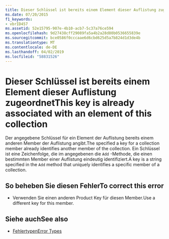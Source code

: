 ```yaml
---
title: Dieser Schlüssel ist bereits einem Element dieser Auflistung zugeordnet
ms.date: 07/20/2015
f1_keywords:
- vbrID457
ms.assetid: 52e15795-907e-4b10-acb7-5c37a76ce594
ms.openlocfilehash: 9d27438cff29089fa5a4b2a28d80b0536655839e
ms.sourcegitcommit: bce0586f0cccaae6d6cbd625d5a7b824d1d3de4b
ms.translationtype: MT
ms.contentlocale: de-DE
ms.lasthandoff: 04/02/2019
ms.locfileid: "58831526"
---
```

# <a name="this-key-is-already-associated-with-an-element-of-this-collection"></a><span data-ttu-id="6348a-102">Dieser Schlüssel ist bereits einem Element dieser Auflistung zugeordnet</span><span class="sxs-lookup"><span data-stu-id="6348a-102">This key is already associated with an element of this collection</span></span>
<span data-ttu-id="6348a-103">Der angegebene Schlüssel für ein Element der Auflistung bereits einem anderen Member der Auflistung angibt.</span><span class="sxs-lookup"><span data-stu-id="6348a-103">The specified a key for a collection member already identifies another member of the collection.</span></span> <span data-ttu-id="6348a-104">Ein Schlüssel ist eine Zeichenfolge, die im angegebenen die `Add` -Methode, die einen bestimmten Member einer Auflistung eindeutig identifiziert.</span><span class="sxs-lookup"><span data-stu-id="6348a-104">A key is a string specified in the `Add` method that uniquely identifies a specific member of a collection.</span></span>  
  
## <a name="to-correct-this-error"></a><span data-ttu-id="6348a-105">So beheben Sie diesen Fehler</span><span class="sxs-lookup"><span data-stu-id="6348a-105">To correct this error</span></span>  
  
-   <span data-ttu-id="6348a-106">Verwenden Sie einen anderen Product Key für diesen Member.</span><span class="sxs-lookup"><span data-stu-id="6348a-106">Use a different key for this member.</span></span>  
  
## <a name="see-also"></a><span data-ttu-id="6348a-107">Siehe auch</span><span class="sxs-lookup"><span data-stu-id="6348a-107">See also</span></span>

- [<span data-ttu-id="6348a-108">Fehlertypen</span><span class="sxs-lookup"><span data-stu-id="6348a-108">Error Types</span></span>](../../../visual-basic/programming-guide/language-features/error-types.md)

